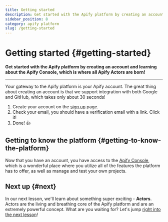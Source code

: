 ```yaml
---
title: Getting started
description: Get started with the Apify platform by creating an account and learning about the Apify Console, which is where all Apify Actors are born!
sidebar_position: 8
category: apify platform
slug: /getting-started
---
```


# Getting started {#getting-started}

**Get started with the Apify platform by creating an account and learning about the Apify Console, which is where all Apify Actors are born!**

---

Your gateway to the Apify platform is your Apify account. The great thing about creating an account is that we support integration with both Google and GitHub, which takes only about 30 seconds!

1. Create your account on the [sign up](https://console.apify.com/sign-up?asrc=developers_portal) page.
2. Check your email, you should have a verification email with a link. Click it!
3. Done! 👍

## Getting to know the platform {#getting-to-know-the-platform}

Now that you have an account, you have access to the [Apify Console](https://console.apify.com?asrc=developers_portal), which is a wonderful place where you utilize all of the features the platform has to offer, as well as manage and test your own projects.

## Next up {#next}

In our next lesson, we'll learn about something super exciting - **Actors**. Actors are the living and breathing core of the Apify platform and are an extremely powerful concept. What are you waiting for? Let's jump [right into the next lesson](./actors.md)!
